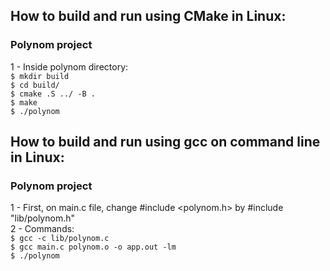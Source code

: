 ## How to build and run using CMake in Linux:
### Polynom project
1 - Inside polynom directory: \
`$ mkdir build`\
`$ cd build/`\
`$ cmake .S ../ -B .`\
`$ make`\
`$ ./polynom`

## How to build and run using gcc on command line in Linux:
### Polynom project
1 - First, on main.c file, change #include <polynom.h> by #include "lib/polynom.h" \
2 - Commands: \
`$ gcc -c lib/polynom.c`\
`$ gcc main.c polynom.o -o app.out -lm`\
`$ ./polynom`

